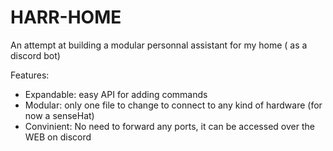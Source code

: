 # HARR-HOME
An attempt at building a modular personnal assistant for my home ( as a discord bot)

Features:
- Expandable: easy API for adding commands
- Modular: only one file to change to connect to any kind of hardware (for now a senseHat)
- Convinient: No need to forward any ports, it can be accessed over the WEB on discord
